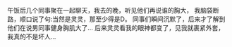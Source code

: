午饭后几个同事聚在一起聊天，我去的晚，听见他们再说谁的胸大，
我脑袋断路，顺口说了句:当然是灵灵，那至少得是D。
同事们瞬间沉默了，后来才了解到他们在说男同事健身胸肌大了…
后来灵灵看我的眼神都变了，见我就裹紧外套，我真的不是坏人…
